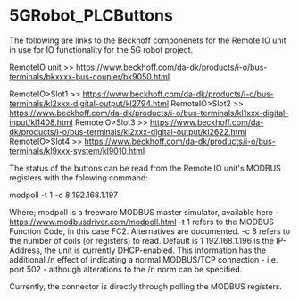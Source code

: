 # 5GRobot_PLCButtons

The following are links to the Beckhoff componenets for the Remote IO unit in use for IO functionality
for the 5G robot project.

RemoteIO unit >> https://www.beckhoff.com/da-dk/products/i-o/bus-terminals/bkxxxx-bus-coupler/bk9050.html

RemoteIO>Slot1 >> https://www.beckhoff.com/da-dk/products/i-o/bus-terminals/kl2xxx-digital-output/kl2794.html
RemoteIO>Slot2 >> https://www.beckhoff.com/da-dk/products/i-o/bus-terminals/kl1xxx-digital-input/kl1408.html
RemoteIO>Slot3 >> https://www.beckhoff.com/da-dk/products/i-o/bus-terminals/kl2xxx-digital-output/kl2622.html
RemoteIO>Slot4 >> https://www.beckhoff.com/da-dk/products/i-o/bus-terminals/kl9xxx-system/kl9010.html

The status of the buttons can be read from the Remote IO unit's MODBUS registers with the folowing command:

modpoll -t 1 -c 8 192.168.1.197

Where;    modpoll is a freeware MODBUS master simulator, available here - https://www.modbusdriver.com/modpoll.html
          -t 1  refers to the MODBUS Function Code, in this case FC2. Alternatives are documented.
          -c 8  refers to the number of coils (or registers) to read. Default is 1
          192.168.1.196 is the IP-Address, the unit is currently DHCP-enabled. This information has the additional /n 
              effect of indicating a normal MODBUS/TCP connection - i.e. port 502 - although alterations to the /n 
              norm can be specified.

Currently, the connector is directly through polling the MODBUS registers.

